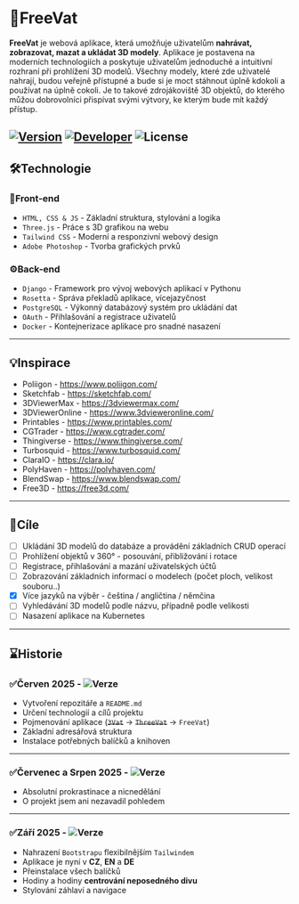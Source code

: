 # 🎁FreeVat

**FreeVat** je webová aplikace, která umožňuje uživatelům **nahrávat, zobrazovat, mazat a ukládat 3D modely**. Aplikace je postavena
na
moderních technologiích a poskytuje uživatelům jednoduché a intuitivní rozhraní při prohlížení 3D modelů. Všechny
modely, které zde uživatelé nahrají, budou veřejně přístupné a bude si je moct stáhnout úplně kdokoli a používat na
úplně cokoli. Je to takové zdrojákoviště 3D objektů, do kterého můžou dobrovolníci přispívat svými výtvory, ke kterým bude mít každý přístup.

[![Version](https://img.shields.io/badge/Verze-Indev_0.0.5-green.svg?logo=github&logoColor=white)](https://github.com/PanVat/FreeVat)
[![Developer](https://img.shields.io/badge/Vývojář-PanVat-blue)](https://github.com/PanVat)
![License](https://img.shields.io/badge/Licence-Open_Source_✅-purple.svg)
---
## 🛠️Technologie

### 🎨Front-end

- `HTML, CSS & JS` - Základní struktura, stylování a logika
- `Three.js` - Práce s 3D grafikou na webu
- `Tailwind CSS` - Moderní a responzivní webový design
- `Adobe Photoshop` - Tvorba grafických prvků

### ⚙️Back-end

- `Django` - Framework pro vývoj webových aplikací v Pythonu
- `Rosetta` - Správa překladů aplikace, vícejazyčnost
- `PostgreSQL` - Výkonný databázový systém pro ukládání dat
- `OAuth` - Přihlašování a registrace uživatelů
- `Docker` - Kontejnerizace aplikace pro snadné nasazení
---
## 💡Inspirace

- Poliigon - https://www.poliigon.com/
- Sketchfab - https://sketchfab.com/
- 3DViewerMax - https://3dviewermax.com/
- 3DViewerOnline - https://www.3dvieweronline.com/
- Printables - https://www.printables.com/
- CGTrader - https://www.cgtrader.com/
- Thingiverse - https://www.thingiverse.com/
- Turbosquid - https://www.turbosquid.com/
- ClaraIO - https://clara.io/
- PolyHaven - https://polyhaven.com/
- BlendSwap - https://www.blendswap.com/
- Free3D - https://free3d.com/
---
## 🏁Cíle
- [ ] Ukládání 3D modelů do databáze a provádění základních CRUD operací
- [ ] Prohlížení objektů v 360° - posouvání, přibližování i rotace
- [ ] Registrace, přihlašování a mazání uživatelských účtů
- [ ] Zobrazování základních informací o modelech (počet ploch, velikost souboru..)
- [x] Více jazyků na výběr - čeština / angličtina / němčina
- [ ] Vyhledávání 3D modelů podle názvu, případně podle velikosti
- [ ] Nasazení aplikace na Kubernetes
---
## ⌛Historie

### ✅Červen 2025 - ![Verze](https://img.shields.io/badge/Indev_0.0.1-darkgreen.svg)

- Vytvoření repozitáře a `README.md`
- Určení technologií a cílů projektu
- Pojmenování aplikace (~~`3Vat`~~ -> ~~`ThreeVat`~~ -> `FreeVat`)
- Základní adresářová struktura
- Instalace potřebných balíčků a knihoven
---

### ✅Červenec a Srpen 2025 - ![Verze](https://img.shields.io/badge/Indev_0.0.1-darkgreen.svg)
- Absolutní prokrastinace a nicnedělání
- O projekt jsem ani nezavadil pohledem
---

### ✅Září 2025 - ![Verze](https://img.shields.io/badge/Indev_0.0.5-darkgreen.svg)
- Nahrazení `Bootstrapu` flexibilnějším `Tailwindem`
- Aplikace je nyní v **CZ**, **EN** a **DE**
- Přeinstalace všech balíčků
- Hodiny a hodiny **centrování neposedného divu**
- Stylování záhlaví a navigace